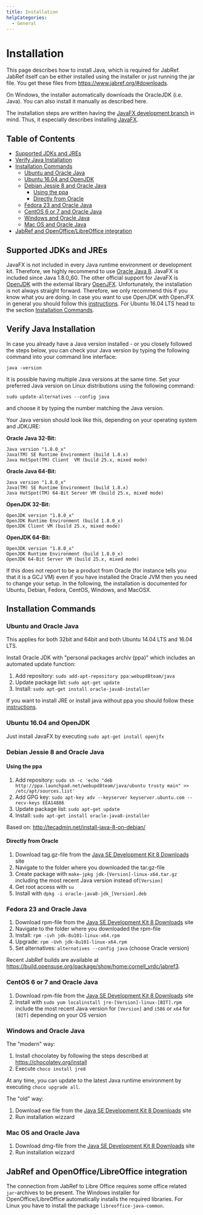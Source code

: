 ```yaml
---
title: Installation
helpCategories:
  - General
---
```

# Installation

This page describes how to install Java, which is required for JabRef.
JabRef itself can be either installed using the installer or just running the jar file.
You get these files from <https://www.jabref.org/#downloads>.

On Windows, the installer automatically downloads the OracleJDK (i.e. Java).
You can also install it manually as described here.

The installation steps are written having the [JavaFX development branch](https://builds.jabref.org/javafx/) in mind.
Thus, it especially describes installing [JavaFX].

## Table of Contents

<!-- toc -->

- [Supported JDKs and JREs](#supported-jdks-and-jres)
- [Verify Java Installation](#verify-java-installation)
- [Installation Commands](#installation-commands)
  * [Ubuntu and Oracle Java](#ubuntu-and-oracle-java)
  * [Ubuntu 16.04 and OpenJDK](#ubuntu-1604-and-openjdk)
  * [Debian Jessie 8 and Oracle Java](#debian-jessie-8-and-oracle-java)
    + [Using the ppa](#using-the-ppa)
    + [Directly from Oracle](#directly-from-oracle)
  * [Fedora 23 and Oracle Java](#fedora-23-and-oracle-java)
  * [CentOS 6 or 7 and Oracle Java](#centos-6-or-7-and-oracle-java)
  * [Windows and Oracle Java](#windows-and-oracle-java)
  * [Mac OS and Oracle Java](#mac-os-and-oracle-java)
- [JabRef and OpenOffice/LibreOffice integration](#jabref-and-openofficelibreoffice-integration)

<!-- tocstop -->

## Supported JDKs and JREs

JavaFX is not included in every Java runtime environment or development kit.
Therefore, we highly recommend to use [Oracle Java 8](http://www.oracle.com/technetwork/java/javase/downloads/index.html).
JavaFX is included since Java 1.8.0_60.
The other official support for JavaFX is [OpenJDK](http://openjdk.java.net/install/index.html) with the external library [OpenJFX](http://packages.ubuntu.com/wily/openjfx-source).
Unfortunately, the installation is not always straight forward.
Therefore, we only recommend this if you know what you are doing.
In case you want to use OpenJDK with OpenJFX in general you should follow this [instructions](https://wiki.openjdk.java.net/display/OpenJFX/Building+OpenJFX).
For Ubuntu 16.04 LTS head to the section [Installation Commands](#ubuntu-openjdk-16-04).


## Verify Java Installation

In case you already have a Java version installed - or you closely followed the steps below, you can check your Java version by typing the following command into your command line interface:

`java -version`

It is possible having multiple Java versions at the same time.
Set your preferred Java version on Linux distributions using the following command:

`sudo update-alternatives --config java`

and choose it by typing the number matching the Java version.

Your Java version should look like this, depending on your operating system and JDK/JRE:

**Oracle Java 32-Bit:**

```
Java version "1.8.0_x" 
Java(TM) SE Runtime Environment (build 1.8.x)
Java HotSpot(TM) Client  VM (build 25.x, mixed mode)
```


**Oracle Java 64-Bit:**

```
Java version "1.8.0_x" 
Java(TM) SE Runtime Environment (build 1.8.x)
Java HotSpot(TM) 64-Bit Server VM (build 25.x, mixed mode)
```


**OpenJDK 32-Bit:**

```
OpenJDK version "1.8.0_x" 
OpenJDK Runtime Environment (build 1.8.0_x)
OpenJDK Client VM (build 25.x, mixed mode)
```


**OpenJDK 64-Bit:**

```
OpenJDK version "1.8.0_x" 
OpenJDK Runtime Environment (build 1.8.0_x)
OpenJDK 64-Bit Server VM (build 25.x, mixed mode)
```

If this does not report to be a product from Oracle (for instance tells you that it is a GCJ VM) even if you have installed the Oracle JVM then you need to change your setup.
In the following, the installation is documented for Ubuntu, Debian, Fedora, CentOS, Windows, and MacOSX.


## Installation Commands

### Ubuntu and Oracle Java

This applies for both 32bit and 64bit and both Ubuntu 14.04 LTS and 16.04 LTS.

Install Oracle JDK with "personal packages archiv (ppa)" which includes an automated update function:

1. Add repository: `sudo add-apt-repository ppa:webupd8team/java`
2. Update package list: `sudo apt-get update`
3. Install: `sudo apt-get install oracle-java8-installer`

If you want to install JRE or install java without ppa you should follow these [instructions](https://help.ubuntu.com/community/Java).

### Ubuntu 16.04 and OpenJDK

Just install JavaFX by executing `sudo apt-get install openjfx`


### Debian Jessie 8 and Oracle Java

#### Using the ppa

1. Add repository: `sudo sh -c 'echo "deb http://ppa.launchpad.net/webupd8team/java/ubuntu trusty main" >> /etc/apt/sources.list'`
2. Add GPG key: `sudo apt-key adv --keyserver keyserver.ubuntu.com --recv-keys EEA14886`
3. Update package list: `sudo apt-get update`
4. Install: `sudo apt-get install oracle-java8-installer`

Based on: <http://tecadmin.net/install-java-8-on-debian/>

#### Directly from Oracle

1. Download tag.gz-file from the [Java SE Development Kit 8 Downloads] site
2. Navigate to the folder where you downloaded the tar.gz-file
3. Create package with `make-jpkg jdk-[Version]-linux-x64.tar.gz` including the most recent Java version instead of`[Version]`
4. Get root access with `su`
5. Install with `dpkg -i oracle-java8-jdk_[Version].deb`


### Fedora 23 and Oracle Java

1. Download rpm-file from the [Java SE Development Kit 8 Downloads] site
2. Navigate to the folder where you downloaded the rpm-file
3. Install: `rpm -ivh jdk-8u101-linux-x64.rpm`
4. Upgrade: `rpm -Uvh jdk-8u101-linux-x64.rpm`
5. Set alternatives: `alternatives --config java` (choose Oracle version)

Recent JabRef builds are available at <https://build.opensuse.org/package/show/home:cornell_vrdc/jabref3>.

### CentOS 6 or 7 and Oracle Java

1. Download rpm-file from the [Java SE Development Kit 8 Downloads] site
2. Install with `sudo yum localinstall jre-[Version]-linux-[BIT].rpm` include the most recent Java version for `[Version]` and `i586` or `x64` for `[BIT]` depending on your OS version


### Windows and Oracle Java

The "modern" way:

1. Install chocolatey by following the steps described at https://chocolatey.org/install
2. Execute `choco install jre8`

At any time, you can update to the latest Java runtime environment by executing `choco upgrade all`.

The "old" way:

1. Download exe file from the [Java SE Development Kit 8 Downloads] site
2. Run installation wizzard


### Mac OS and Oracle Java

1. Download dmg-file from the [Java SE Development Kit 8 Downloads] site
2. Run installation wizzard

## JabRef and OpenOffice/LibreOffice integration

The connection from JabRef to Libre Office requires some office related `jar`-archives to be present.
The Windows installer for OpenOffice/LibreOffice automatically installs the required libraries.
For Linux you have to install the package `libreoffice-java-common`.

 [Java SE Development Kit 8 Downloads]: http://www.oracle.com/technetwork/java/javase/downloads/jdk8-downloads-2133151.html
 [JavaFX]: https://en.wikipedia.org/wiki/JavaFX

